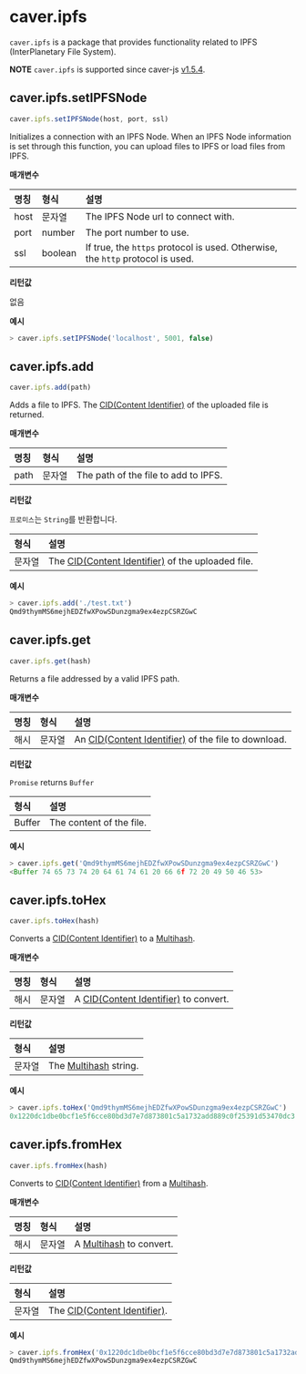 # caver.ipfs

`caver.ipfs` is a package that provides functionality related to IPFS \(InterPlanetary File System\).

**NOTE** `caver.ipfs` is supported since caver-js [v1.5.4](https://www.npmjs.com/package/caver-js/v/1.5.4).

## caver.ipfs.setIPFSNode <a id="caver-ipfs-setipfsnode"></a>

```javascript
caver.ipfs.setIPFSNode(host, port, ssl)
```

Initializes a connection with an IPFS Node. When an IPFS Node information is set through this function, you can upload files to IPFS or load files from IPFS.

**매개변수**

| 명칭   | 형식      | 설명                                                                             |
|:---- |:------- |:------------------------------------------------------------------------------ |
| host | 문자열     | The IPFS Node url to connect with.                                             |
| port | number  | The port number to use.                                                        |
| ssl  | boolean | If true, the `https` protocol is used. Otherwise, the `http` protocol is used. |

**리턴값**

없음

**예시**

```javascript
> caver.ipfs.setIPFSNode('localhost', 5001, false)
```

## caver.ipfs.add <a id="caver-ipfs-add"></a>

```javascript
caver.ipfs.add(path)
```

Adds a file to IPFS. The [CID\(Content Identifier\)](https://docs.ipfs.io/concepts/content-addressing/#content-addressing-and-cids) of the uploaded file is returned.

**매개변수**

| 명칭   | 형식  | 설명                                   |
|:---- |:--- |:------------------------------------ |
| path | 문자열 | The path of the file to add to IPFS. |

**리턴값**

`프로미스`는 `String`를 반환합니다.

| 형식  | 설명                                                                                                                                     |
|:--- |:-------------------------------------------------------------------------------------------------------------------------------------- |
| 문자열 | The [CID\(Content Identifier\)](https://docs.ipfs.io/concepts/content-addressing/#content-addressing-and-cids) of the uploaded file. |

**예시**

```javascript
> caver.ipfs.add('./test.txt')
Qmd9thymMS6mejhEDZfwXPowSDunzgma9ex4ezpCSRZGwC
```

## caver.ipfs.get <a id="caver-ipfs-get"></a>

```javascript
caver.ipfs.get(hash)
```

Returns a file addressed by a valid IPFS path.

**매개변수**

| 명칭 | 형식  | 설명                                                                                                                                       |
|:-- |:--- |:---------------------------------------------------------------------------------------------------------------------------------------- |
| 해시 | 문자열 | An [CID\(Content Identifier\)](https://docs.ipfs.io/concepts/content-addressing/#content-addressing-and-cids) of the file to download. |

**리턴값**

`Promise` returns `Buffer`

| 형식     | 설명                       |
|:------ |:------------------------ |
| Buffer | The content of the file. |

**예시**

```javascript
> caver.ipfs.get('Qmd9thymMS6mejhEDZfwXPowSDunzgma9ex4ezpCSRZGwC')
<Buffer 74 65 73 74 20 64 61 74 61 20 66 6f 72 20 49 50 46 53>
```

## caver.ipfs.toHex <a id="caver-ipfs-tohex"></a>

```javascript
caver.ipfs.toHex(hash)
```

Converts a [CID\(Content Identifier\)](https://docs.ipfs.io/concepts/content-addressing/#content-addressing-and-cids) to a [Multihash](https://multiformats.io/multihash).

**매개변수**

| 명칭 | 형식  | 설명                                                                                                                         |
|:-- |:--- |:-------------------------------------------------------------------------------------------------------------------------- |
| 해시 | 문자열 | A [CID\(Content Identifier\)](https://docs.ipfs.io/concepts/content-addressing/#content-addressing-and-cids) to convert. |

**리턴값**

| 형식  | 설명                                                         |
|:--- |:---------------------------------------------------------- |
| 문자열 | The [Multihash](https://multiformats.io/multihash) string. |

**예시**

```javascript
> caver.ipfs.toHex('Qmd9thymMS6mejhEDZfwXPowSDunzgma9ex4ezpCSRZGwC')
0x1220dc1dbe0bcf1e5f6cce80bd3d7e7d873801c5a1732add889c0f25391d53470dc3
```

## caver.ipfs.fromHex <a id="caver-ipfs-fromhex"></a>

```javascript
caver.ipfs.fromHex(hash)
```

Converts to [CID\(Content Identifier\)](https://docs.ipfs.io/concepts/content-addressing/#content-addressing-and-cids) from a [Multihash](https://multiformats.io/multihash).

**매개변수**

| 명칭 | 형식  | 설명                                                           |
|:-- |:--- |:------------------------------------------------------------ |
| 해시 | 문자열 | A [Multihash](https://multiformats.io/multihash) to convert. |

**리턴값**

| 형식  | 설명                                                                                                                |
|:--- |:----------------------------------------------------------------------------------------------------------------- |
| 문자열 | The [CID\(Content Identifier\)](https://docs.ipfs.io/concepts/content-addressing/#content-addressing-and-cids). |

**예시**

```javascript
> caver.ipfs.fromHex('0x1220dc1dbe0bcf1e5f6cce80bd3d7e7d873801c5a1732add889c0f25391d53470dc3')
Qmd9thymMS6mejhEDZfwXPowSDunzgma9ex4ezpCSRZGwC
```

